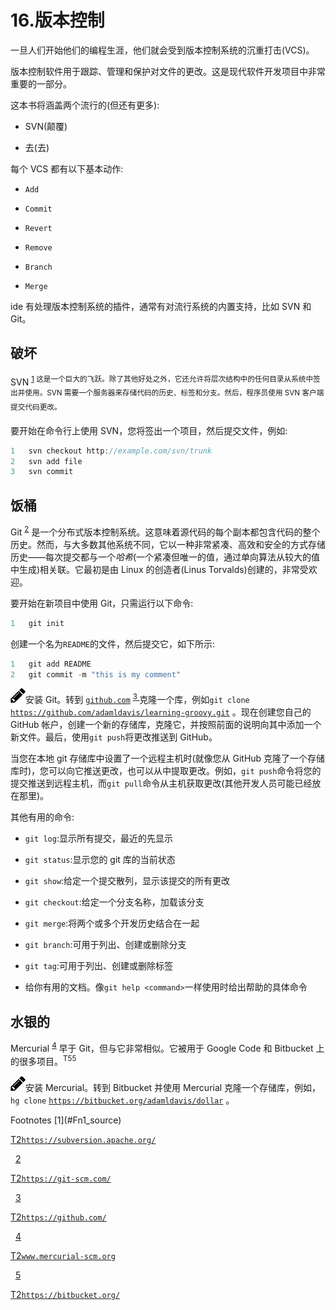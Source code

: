 # 16.版本控制

一旦人们开始他们的编程生涯，他们就会受到版本控制系统的沉重打击(VCS)。

版本控制软件用于跟踪、管理和保护对文件的更改。这是现代软件开发项目中非常重要的一部分。

这本书将涵盖两个流行的(但还有更多):

*   SVN(颠覆)

*   去(去)

每个 VCS 都有以下基本动作:

*   `Add`

*   `Commit`

*   `Revert`

*   `Remove`

*   `Branch`

*   `Merge`

ide 有处理版本控制系统的插件，通常有对流行系统的内置支持，比如 SVN 和 Git。

## 破坏

SVN <sup>[1](#Fn1) 这是一个巨大的飞跃。除了其他好处之外，它还允许将层次结构中的任何目录从系统中签出并使用。SVN 需要一个服务器来存储代码的历史、标签和分支。然后，程序员使用 SVN 客户端提交代码更改。</sup>

要开始在命令行上使用 SVN，您将签出一个项目，然后提交文件，例如:

```java
1   svn checkout http://example.com/svn/trunk
2   svn add file
3   svn commit

```

## 饭桶

Git <sup>[2](#Fn2)</sup> 是一个分布式版本控制系统。这意味着源代码的每个副本都包含代码的整个历史。然而，与大多数其他系统不同，它以一种非常紧凑、高效和安全的方式存储历史——每次提交都与一个*哈希*(一个紧凑但唯一的值，通过单向算法从较大的值中生成)相关联。它最初是由 Linux 的创造者(Linus Torvalds)创建的，非常受欢迎。

要开始在新项目中使用 Git，只需运行以下命令:

```java
1   git init

```

创建一个名为`README`的文件，然后提交它，如下所示:

```java
1   git add README
2   git commit -m "this is my comment"

```

![img/435475_2_En_16_Figa_HTML.jpg](img/435475_2_En_16_Figa_HTML.jpg)安装 Git。转到 [`github.com`](http://github.com) <sup>[ 3 ](#Fn3)</sup> 克隆一个库，例如`git clone` [`https://github.com/adamldavis/learning-groovy.git`](https://github.com/adamldavis/learning-groovy.git) 。现在创建您自己的 GitHub 帐户，创建一个新的存储库，克隆它，并按照前面的说明向其中添加一个新文件。最后，使用`git push`将更改推送到 GitHub。

当您在本地 git 存储库中设置了一个远程主机时(就像您从 GitHub 克隆了一个存储库时)，您可以向它推送更改，也可以从中提取更改。例如，`git push`命令将您的提交推送到远程主机，而`git pull`命令从主机获取更改(其他开发人员可能已经放在那里)。

其他有用的命令:

*   `git log`:显示所有提交，最近的先显示

*   `git status`:显示您的 git 库的当前状态

*   `git show`:给定一个提交散列，显示该提交的所有更改

*   `git checkout`:给定一个分支名称，加载该分支

*   `git merge`:将两个或多个开发历史结合在一起

*   `git branch`:可用于列出、创建或删除分支

*   `git tag`:可用于列出、创建或删除标签

*   给你有用的文档。像`git help <command>`一样使用时给出帮助的具体命令

## 水银的

Mercurial <sup>[4](#Fn4)</sup> 早于 Git，但与它非常相似。它被用于 Google Code 和 Bitbucket 上的很多项目。<sup>T55</sup>

![img/435475_2_En_16_Figb_HTML.jpg](img/435475_2_En_16_Figb_HTML.jpg)安装 Mercurial。转到 Bitbucket 并使用 Mercurial 克隆一个存储库，例如，`hg clone` [`https://bitbucket.org/adamldavis/dollar`](https://bitbucket.org/adamldavis/dollar) 。

<aside aria-label="Footnotes" class="FootnoteSection" epub:type="footnotes">Footnotes [1](#Fn1_source)

[T2`https://subversion.apache.org/`](https://subversion.apache.org/)

  [2](#Fn2_source)

[T2`https://git-scm.com/`](https://git-scm.com/)

  [3](#Fn3_source)

[T2`https://github.com/`](https://github.com/)

  [4](#Fn4_source)

[T2`www.mercurial-scm.org`](http://www.mercurial-scm.org)

  [5](#Fn5_source)

[T2`https://bitbucket.org/`](https://bitbucket.org/)

 </aside>